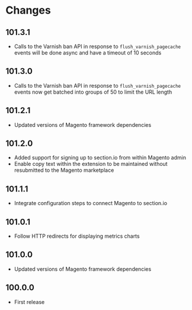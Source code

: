 # Changes

## 101.3.1

* Calls to the Varnish ban API in response to `flush_varnish_pagecache` events will be done async and have a timeout of 10 seconds

## 101.3.0

* Calls to the Varnish ban API in response to `flush_varnish_pagecache` events now get batched into groups of 50 to limit the URL length

## 101.2.1

* Updated versions of Magento framework dependencies

## 101.2.0

* Added support for signing up to section.io from within Magento admin
* Enable copy text within the extension to be maintained without resubmitted to the Magento marketplace

## 101.1.1

* Integrate configuration steps to connect Magento to section.io

## 101.0.1

* Follow HTTP redirects for displaying metrics charts

## 101.0.0

* Updated versions of Magento framework dependencies

## 100.0.0

* First release
